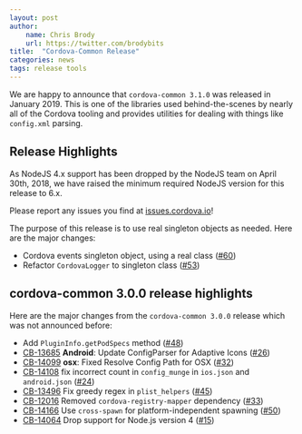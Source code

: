 ```yaml
---
layout: post
author:
    name: Chris Brody
    url: https://twitter.com/brodybits
title:  "Cordova-Common Release"
categories: news
tags: release tools
---
```


We are happy to announce that `cordova-common 3.1.0` was released in January 2019. This is one of the libraries used behind-the-scenes by nearly all of the Cordova tooling and provides utilities for dealing with things like `config.xml` parsing.

## Release Highlights

As NodeJS 4.x support has been dropped by the NodeJS team on April 30th, 2018, we have raised the minimum required NodeJS version for this release to 6.x.

Please report any issues you find at [issues.cordova.io](http://issues.cordova.io/)!

The purpose of this release is to use real singleton objects as needed. Here are the major changes:

* Cordova events singleton object, using a real class ([#60](https://github.com/apache/cordova-common/pull/60))
* Refactor `CordovaLogger` to singleton class ([#53](https://github.com/apache/cordova-common/pull/53))

## cordova-common 3.0.0 release highlights

Here are the major changes from the `cordova-common 3.0.0` release which was not announced before:

* Add `PluginInfo.getPodSpecs` method ([#48](https://github.com/apache/cordova-common/pull/48))
* [CB-13685](https://issues.apache.org/jira/browse/CB-13685) **Android**: Update ConfigParser for Adaptive Icons ([#26](https://github.com/apache/cordova-common/pull/26))
* [CB-14099](https://issues.apache.org/jira/browse/CB-14099) **osx**: Fixed Resolve Config Path for OSX ([#32](https://github.com/apache/cordova-common/pull/32))
* [CB-14108](https://issues.apache.org/jira/browse/CB-14108) fix incorrect count in `config_munge` in `ios.json` and `android.json` ([#24](https://github.com/apache/cordova-common/pull/24))
* [CB-13496](https://issues.apache.org/jira/browse/CB-13496) Fix greedy regex in `plist_helpers` ([#45](https://github.com/apache/cordova-common/pull/45))
* [CB-12016](https://issues.apache.org/jira/browse/CB-12016) Removed `cordova-registry-mapper` dependency ([#33](https://github.com/apache/cordova-common/pull/33))
* [CB-14166](https://issues.apache.org/jira/browse/CB-14166) Use `cross-spawn` for platform-independent spawning ([#50](https://github.com/apache/cordova-common/pull/50))
* [CB-14064](https://issues.apache.org/jira/browse/CB-14064) Drop support for Node.js version 4 ([#15](https://github.com/apache/cordova-common/pull/15))
